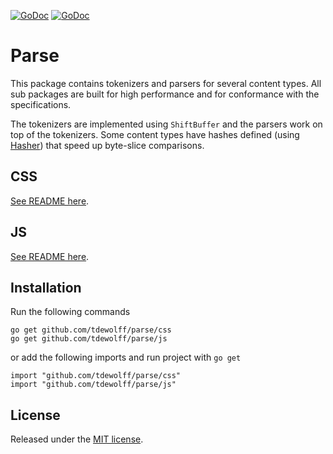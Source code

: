 [![GoDoc](http://godoc.org/github.com/tdewolff/parse/css?status.svg)](http://godoc.org/github.com/tdewolff/parse/css)
[![GoDoc](http://godoc.org/github.com/tdewolff/parse/js?status.svg)](http://godoc.org/github.com/tdewolff/parse/js)

# Parse
This package contains tokenizers and parsers for several content types. All sub packages are built for high performance and for conformance with the specifications.

The tokenizers are implemented using `ShiftBuffer` and the parsers work on top of the tokenizers. Some content types have hashes defined (using [Hasher](https://github.com/tdewolff/hasher)) that speed up byte-slice comparisons.

## CSS
[See README here](https://github.com/tdewolff/parse/blob/master/css/README.md).

## JS
[See README here](https://github.com/tdewolff/parse/blob/master/js/README.md).

## Installation
Run the following commands

	go get github.com/tdewolff/parse/css
	go get github.com/tdewolff/parse/js

or add the following imports and run project with `go get`

	import "github.com/tdewolff/parse/css"
	import "github.com/tdewolff/parse/js"

## License
Released under the [MIT license](LICENSE.md).

[1]: http://golang.org/ "Go Language"

